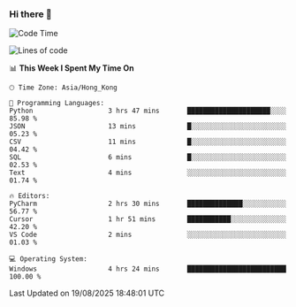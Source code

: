 ### Hi there 👋

<!--
**RoiexLee/RoiexLee** is a ✨ _special_ ✨ repository because its `README.md` (this file) appears on your GitHub profile.

Here are some ideas to get you started:

- 🔭 I’m currently working on ...
- 🌱 I’m currently learning ...
- 👯 I’m looking to collaborate on ...
- 🤔 I’m looking for help with ...
- 💬 Ask me about ...
- 📫 How to reach me: ...
- 😄 Pronouns: ...
- ⚡ Fun fact: ...
-->

<!--START_SECTION:waka-->
![Code Time](http://img.shields.io/badge/Code%20Time-1%2C215%20hrs%203%20mins-blue)

![Lines of code](https://img.shields.io/badge/From%20Hello%20World%20I%27ve%20Written-41.6%20thousand%20lines%20of%20code-blue)

📊 **This Week I Spent My Time On** 

```text
🕑︎ Time Zone: Asia/Hong_Kong

💬 Programming Languages: 
Python                   3 hrs 47 mins       █████████████████████░░░░   85.98 % 
JSON                     13 mins             █░░░░░░░░░░░░░░░░░░░░░░░░   05.23 % 
CSV                      11 mins             █░░░░░░░░░░░░░░░░░░░░░░░░   04.42 % 
SQL                      6 mins              █░░░░░░░░░░░░░░░░░░░░░░░░   02.53 % 
Text                     4 mins              ░░░░░░░░░░░░░░░░░░░░░░░░░   01.74 % 

🔥 Editors: 
PyCharm                  2 hrs 30 mins       ██████████████░░░░░░░░░░░   56.77 % 
Cursor                   1 hr 51 mins        ███████████░░░░░░░░░░░░░░   42.20 % 
VS Code                  2 mins              ░░░░░░░░░░░░░░░░░░░░░░░░░   01.03 % 

💻 Operating System: 
Windows                  4 hrs 24 mins       █████████████████████████   100.00 % 
```


 Last Updated on 19/08/2025 18:48:01 UTC
<!--END_SECTION:waka-->

